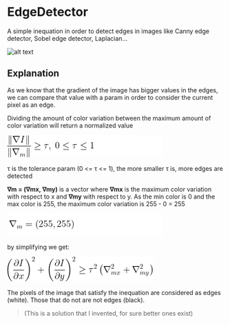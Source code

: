 # EdgeDetector

A simple inequation in order to detect edges in images like Canny edge detector, Sobel edge detector, Laplacian...

![alt text](https://github.com/MorcilloSanz/EdgeDetector/blob/main/img/demo.png)

## Explanation

As we know that the gradient of the image has bigger values in the edges, we can compare that value with a param in order to consider the current pixel as an edge.

Dividing the amount of color variation between the maximum amount of color variation will return a normalized value

![alt text](https://github.com/MorcilloSanz/EdgeDetector/blob/main/img/filterDefinition.png)

τ is the tolerance param (0 <= τ <= 1), the more smaller τ is, more edges are detected

**∇m = (∇mx, ∇my)** is a vector where **∇mx** is the maximum color variation with respect to x and **∇my** with respect to y. As the min color is 0 and the max color is 255, the maximum color variation is 255 - 0 = 255

![alt text](https://github.com/MorcilloSanz/EdgeDetector/blob/main/img/nablaMax.png)

by simplifying we get:

![alt text](https://github.com/MorcilloSanz/EdgeDetector/blob/main/img/filterInequation.png)

The pixels of the image that satisfy the inequation are considered as edges (white). Those that do not are not edges (black).

>(This is a solution that I invented, for sure better ones exist)